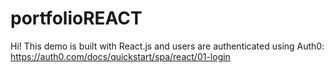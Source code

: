 # portfolioREACT
Hi! This demo is built with React.js and users are authenticated using Auth0: https://auth0.com/docs/quickstart/spa/react/01-login
